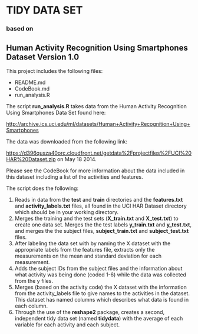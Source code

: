 # TIDY DATA SET 
### based on 
## Human Activity Recognition Using Smartphones Dataset  Version 1.0

This project includes the following files:
- README.md
- CodeBook.md
- run_analysis.R


The script **run_analysis.R** takes data from the Human Activity Recognition Using Smartphones Data Set found here:

http://archive.ics.uci.edu/ml/datasets/Human+Activity+Recognition+Using+Smartphones

The data was downloaded from the following link:

https://d396qusza40orc.cloudfront.net/getdata%2Fprojectfiles%2FUCI%20HAR%20Dataset.zip
on May 18 2014.

Please see the CodeBook for more information about the data included in this dataset including a list of the activities and features.

The script does the following:

1. Reads in data from the **test** and **train** directories and the **features.txt** and **activity_labels.txt** files, all found in the UCI HAR Dataset directory which should be in your working directory.
2. Merges the training and the test sets (**X_train.txt** and **X_test.txt**) to create one data set. Merges the the test labels **y_train.txt** and **y_test.txt**, and merges the the subject files, **subject_train.txt** and **subject_test.txt** files.
3. After labeling the data set with by naming the X dataset with the appropriate labels from the features file, extracts only the measurements on the mean and standard deviation for each measurement.
4. Adds the subject IDs from the subject files and the information about what activity was being done (coded 1-6) while the data was collected from the y files.
5. Merges (based on the activity code) the X dataset with the information from the activity_labels file to give names to the activities in the dataset. This dataset has named columns which describes what data is found in each column. 
5. Through the use of the **reshape2** package, creates a second, independent tidy data set (named **tidydata**) with the average of each variable for each activity and each subject.

